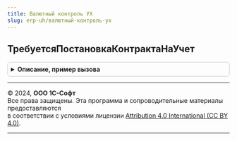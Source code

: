```yaml
---
title: Валютный контроль УХ
slug: erp-uh/валютный-контроль-ух
---
```



## ТребуетсяПостановкаКонтрактаНаУчет
<details style="margin: 1em 0; padding: 0.5em; border: 1px solid #ccc; border-radius: 6px;">

<summary style="font-weight: bold; cursor: pointer;">Описание, пример вызова</summary>

```bsl

Функция ТребуетсяПостановкаКонтрактаНаУчет(ВидДоговораУХ, СуммаДоговора, ВалютаВзаиморасчетов, ДатаДоговора) Экспорт
```

Пример вызова
```bsl
Результат = ВалютныйКонтрольУХ.ТребуетсяПостановкаКонтрактаНаУчет(ВидДоговораУХ, СуммаДоговора, ВалютаВзаиморасчетов, ДатаДоговора) 
```
</details>

---

© 2024, **ООО 1С-Софт**  
Все права защищены. Эта программа и сопроводительные материалы предоставляются  
в соответствии с условиями лицензии [Attribution 4.0 International (CC BY 4.0)](https://creativecommons.org/licenses/by/4.0/legalcode).

---
